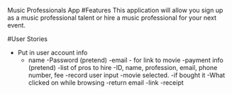 Music Professionals App
#Features
This application will allow you sign up as a music professional talent or hire a music professional for your next event.

#User Stories

   - Put in user account info
       - name
        -Password (pretend)
        -email - for link to movie
        -payment info (pretend)
    -list of pros to hire
        -ID, name, profession, email, phone number, fee
    -record user input
        -movie selected.
        -if bought it
        -What clicked on while browsing
    -return email
        -link
        -receipt


